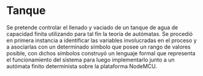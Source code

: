 # Tanque
Se pretende controlar el llenado y vaciado de un tanque de agua de capacidad finita utilizando para tal fin la teoría de autómatas. 
Se procedió en primera instancia a identificar las variables involucradas en el proceso y a asociarlas con un determinado símbolo que posee un rango de valores posible, 
con dichos símbolos construyó un lenguaje formal que representa el funcionamiento del sistema para luego implementarlo junto a un autómata finito determinista sobre la plataforma NodeMCU.
